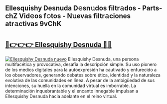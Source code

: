 ## Ellesquishy Desnuda D𝚎sn𝚞dos filtr𝚊dos - Parts-chZ Vid𝚎os f𝚘tos - N𝚞evas filtr𝚊ciones atr𝚊ctivas 9vChK

# <h2><a href="http://mb521i.tromn.icu/?c=Ellesquishy+Desnuda">🔗👉👉👉 Ellesquishy Desnuda 🔗🔗</a></h2>

[![Ellesquishy Desnuda nuevo](https://i.imgur.com/pEAQMta.gif)](http://mb521i.tromn.icu/?c=Ellesquishy+Desnuda)
Ellesquishy Desnuda, una persona multifacética y provocativa, desafía la descripción simple. Su uso pionero de los medios digitales para la autoexpresión ha cautivado y enfurecido a los observadores, generando debates sobre ética, identidad y la naturaleza evolutiva de las comunidades en línea. A pesar de la ambigüedad de sus intenciones, su huella en la comunidad virtual es imborrable. La determinación inquebrantable y el encanto innegable impulsan a Ellesquishy Desnuda hacia adelante en el reino virtual.
